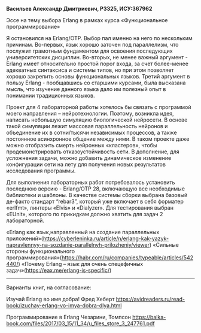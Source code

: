 **Васильев Александр Дмитриевич, P3325, ИСУ:367962**

Эссе на тему выбора Erlang в рамках курса «Функциональное программирование»

Я остановился на Erlang/OTP. Выбор пал именно на него по нескольким причинам. Во-первых, язык хорошо заточен под параллелизм,
что послужит грамотным фундаментом для освоения последующих университетских дисциплин. Во-вторых, не менее важный аргумент - Erlang 
имеет относительно  простой порог входа, за счет более-менее адекватных синтаксиса и системы типов,  но при этом позволяет хорошо закрепить основы функциональных языков. Третий аргумент в пользу Erlang - пообщавшись со старшими курсами, была высказана мысль, что изучение данного языка 
дало им полезный опыт в понимании традиционных языков.

Проект для 4 лабораторной работы хотелось бы связать с программой моего направления – нейротехнологии. Поэтому, возникла идея, написать небольшую симуляцию биологической нейросети.
В основе такой симуляции лежит массовая параллельность нейронов и объединение их в сотни/тысячи независимых процессов, а также постоянное асинхронное общение между ними. 
В таком проекте даже можно отобразить смерть нейронных «кластеров», чтобы продемонстрировать отказоустойчивость сети. В дополнение, для усложнения задачи, можно добавить 
динамическое изменение конфигурации сети на лету для получения новых результатов исследования программы.

Для выполнения лабораторных работ потребовалось установить последнюю версию - Erlang/OTP 28, включающую все необходимые библиотеки и шаблоны. В качестве системы сборки выбрана
базовый де-факто стандарт “rebar3”, который уже включает в себя форматер «erlfmt», линтеры «Elvis» и «Dialyzer». Для тестирования выбран «EUnit», 
которого по прикидкам должно хватить для задач 2 лабораторной. 

«Erlang как язык,направленный на создание параллельных приложений»(https://cyberleninka.ru/article/n/erlang-kak-yazyk-napravlennyy-na-sozdanie-parallelnyh-prilozheniy/viewer)
«Сильные стороны функционального программирования»(https://habr.com/ru/companies/typeable/articles/542440/)
«Почему Erlang – язык для очень спецефичных задач»(https://eax.me/erlang-is-specific/)

___________________________________________________________
Варианты книг, на согласование:

Изучай Erlang во имя добра! 
Фред Хеберт
https://avidreaders.ru/read-book/izuchay-erlang-vo-imya-dobra-dlya.html

Программирование в Erlang
Чезарини, Томпсон
https://balka-book.com/files/2017/03_15/11_34/u_files_store_3_247761.pdf




